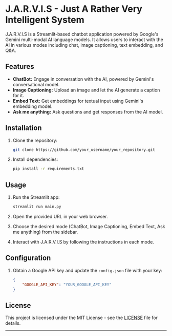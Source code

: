 
# J.A.R.V.I.S - Just A Rather Very Intelligent System

J.A.R.V.I.S is a Streamlit-based chatbot application powered by Google's Gemini multi-modal AI language models. It allows users to interact with the AI in various modes including chat, image captioning, text embedding, and Q&A.

## Features

- **ChatBot:** Engage in conversation with the AI, powered by Gemini's conversational model.
- **Image Captioning:** Upload an image and let the AI generate a caption for it.
- **Embed Text:** Get embeddings for textual input using Gemini's embedding model.
- **Ask me anything:** Ask questions and get responses from the AI model.

## Installation

1. Clone the repository:

   ```bash
   git clone https://github.com/your_username/your_repository.git
   ```

2. Install dependencies:

   ```bash
   pip install -r requirements.txt
   ```

## Usage

1. Run the Streamlit app:

   ```bash
   streamlit run main.py
   ```

2. Open the provided URL in your web browser.

3. Choose the desired mode (ChatBot, Image Captioning, Embed Text, Ask me anything) from the sidebar.

4. Interact with J.A.R.V.I.S by following the instructions in each mode.

## Configuration

1. Obtain a Google API key and update the `config.json` file with your key:

   ```json
   {
       "GOOGLE_API_KEY": "YOUR_GOOGLE_API_KEY"
   }
   ```


## License

This project is licensed under the MIT License - see the [LICENSE](LICENSE) file for details.

---
